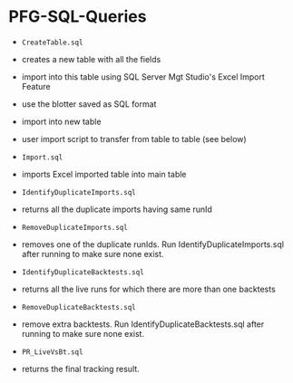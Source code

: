 # PFG-SQL-Queries

* `CreateTable.sql`
 * creates a new table with all the fields
 * import into this table using SQL Server Mgt Studio's Excel Import Feature
 * use the blotter saved as SQL format
 * import into new table
 * user import script to transfer from table to table (see below)  

* `Import.sql`
 * imports Excel imported table into main table
* `IdentifyDuplicateImports.sql`
 * returns all the duplicate imports having same runId
* `RemoveDuplicateImports.sql`
 * removes one of the duplicate runIds. Run IdentifyDuplicateImports.sql after running to make sure none exist.
* `IdentifyDuplicateBacktests.sql`
 * returns all the live runs for which there are more than one backtests
* `RemoveDuplicateBacktests.sql`
 * remove extra backtests. Run IdentifyDuplicateBacktests.sql after running to make sure none exist.
* `PR_LiveVsBt.sql`
 * returns the final tracking result. 
